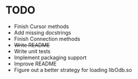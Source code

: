 # TODO
* Finish Cursor methods
* Add missing docstrings
* Finish Connection methods
* ~~Write README~~
* Write unit tests
* Implement packaging support
* Improve README
* Figure out a better strategy for loading libOdb.so
